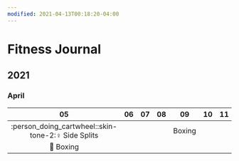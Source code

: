 ```yaml
---
modified: 2021-04-13T00:18:20-04:00
---
```


# Fitness Journal

## 2021

### April 

|         05          | 06  | 07  | 08  | 09  | 10  | 11  |
|:-------------------:|:---:|:---:|:---:|:---:|:---:|:---:|
| :person_doing_cartwheel::skin-tone-2:‍:female_sign: Side Splits |     |     |     | Boxing |     |     | 
|      :boxing_glove: Boxing      |     |     |     |     |     |     |
